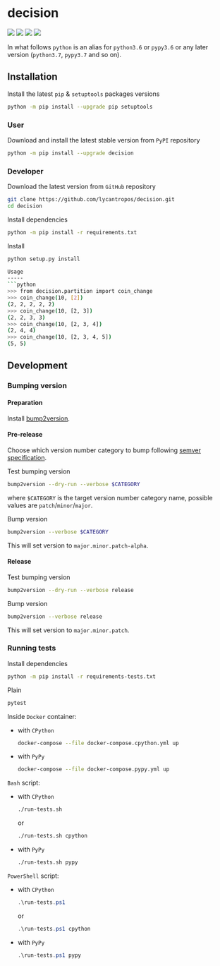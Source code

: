 decision
========

[![](https://github.com/lycantropos/decision/workflows/CI/badge.svg)](https://github.com/lycantropos/decision/actions/workflows/ci.yml "Github Actions")
[![](https://codecov.io/gh/lycantropos/decision/branch/master/graph/badge.svg)](https://codecov.io/gh/lycantropos/decision "Codecov")
[![](https://img.shields.io/github/license/lycantropos/decision.svg)](https://github.com/lycantropos/decision/blob/master/LICENSE "License")
[![](https://badge.fury.io/py/decision.svg)](https://badge.fury.io/py/decision "PyPI")

In what follows `python` is an alias for `python3.6` or `pypy3.6`
or any later version (`python3.7`, `pypy3.7` and so on).

Installation
------------

Install the latest `pip` & `setuptools` packages versions
```bash
python -m pip install --upgrade pip setuptools
```

### User

Download and install the latest stable version from `PyPI` repository
```bash
python -m pip install --upgrade decision
```

### Developer

Download the latest version from `GitHub` repository
```bash
git clone https://github.com/lycantropos/decision.git
cd decision
```

Install dependencies
```bash
python -m pip install -r requirements.txt
```

Install
```bash
python setup.py install

Usage
-----
```python
>>> from decision.partition import coin_change
>>> coin_change(10, [2])
(2, 2, 2, 2, 2)
>>> coin_change(10, [2, 3])
(2, 2, 3, 3)
>>> coin_change(10, [2, 3, 4])
(2, 4, 4)
>>> coin_change(10, [2, 3, 4, 5])
(5, 5)

```

Development
-----------

### Bumping version

#### Preparation

Install
[bump2version](https://github.com/c4urself/bump2version#installation).

#### Pre-release

Choose which version number category to bump following [semver
specification](http://semver.org/).

Test bumping version
```bash
bump2version --dry-run --verbose $CATEGORY
```

where `$CATEGORY` is the target version number category name, possible
values are `patch`/`minor`/`major`.

Bump version
```bash
bump2version --verbose $CATEGORY
```

This will set version to `major.minor.patch-alpha`. 

#### Release

Test bumping version
```bash
bump2version --dry-run --verbose release
```

Bump version
```bash
bump2version --verbose release
```

This will set version to `major.minor.patch`.

### Running tests

Install dependencies
```bash
python -m pip install -r requirements-tests.txt
```

Plain
```bash
pytest
```

Inside `Docker` container:
- with `CPython`
  ```bash
  docker-compose --file docker-compose.cpython.yml up
  ```
- with `PyPy`
  ```bash
  docker-compose --file docker-compose.pypy.yml up
  ```

`Bash` script:
- with `CPython`
  ```bash
  ./run-tests.sh
  ```
  or
  ```bash
  ./run-tests.sh cpython
  ```

- with `PyPy`
  ```bash
  ./run-tests.sh pypy
  ```

`PowerShell` script:
- with `CPython`
  ```powershell
  .\run-tests.ps1
  ```
  or
  ```powershell
  .\run-tests.ps1 cpython
  ```
- with `PyPy`
  ```powershell
  .\run-tests.ps1 pypy
  ```
